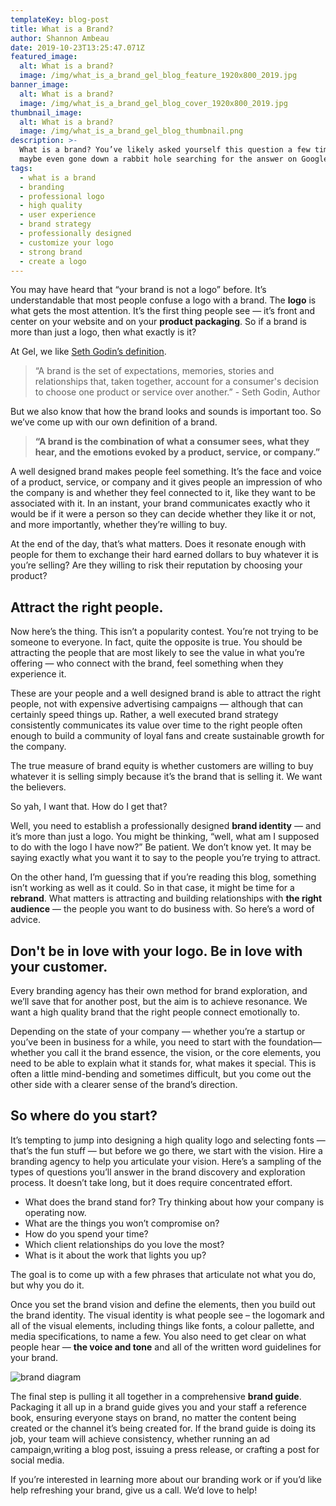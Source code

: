 ```yaml
---
templateKey: blog-post
title: What is a Brand?
author: Shannon Ambeau
date: 2019-10-23T13:25:47.071Z
featured_image:
  alt: What is a brand?
  image: /img/what_is_a_brand_gel_blog_feature_1920x800_2019.jpg
banner_image:
  alt: What is a brand?
  image: /img/what_is_a_brand_gel_blog_cover_1920x800_2019.jpg
thumbnail_image:
  alt: What is a brand?
  image: /img/what_is_a_brand_gel_blog_thumbnail.png
description: >-
  What is a brand? You’ve likely asked yourself this question a few times and
  maybe even gone down a rabbit hole searching for the answer on Google.
tags:
  - what is a brand
  - branding
  - professional logo
  - high quality
  - user experience
  - brand strategy
  - professionally designed
  - customize your logo
  - strong brand
  - create a logo
---
```

You may have heard that “your brand is not a logo” before. It’s understandable that most people confuse a logo with a brand. The **logo** is what gets the most attention. It’s the first thing people see — it’s front and center on your website and on your **product packaging**. So if a brand is more than just a logo, then what exactly is it?

At Gel, we like [Seth Godin’s definition](https://seths.blog/2009/12/define-brand/). 

> “A brand is the set of expectations, memories, stories and relationships that, taken together, account for a consumer's decision to choose one product or service over another.” - Seth Godin, Author

But we also know that how the brand looks and sounds is important too. So we’ve come up with our own definition of a brand.

> **“A brand is the combination of what a consumer sees, what they hear, and the emotions evoked by a product, service, or company.”**

A well designed brand makes people feel something. It’s the face and voice of a product, service, or company and it gives people an impression of who the company is and whether they feel connected to it, like they want to be associated with it. In an instant, your brand communicates exactly who it would be if it were a person so they can decide whether they like it or not, and more importantly, whether they’re willing to buy. 

At the end of the day, that’s what matters. Does it resonate enough with people for them to exchange their hard earned dollars to buy whatever it is you’re selling? Are they willing to risk their reputation by choosing your product? 

## Attract the right people.

Now here’s the thing. This isn’t a popularity contest. You’re not trying to be someone to everyone. In fact, quite the opposite is true. You should be attracting the people that are most likely to see the value in what you’re offering — who connect with the brand, feel something when they experience it. 

These are your people and a well designed brand is able to attract the right people, not with expensive advertising campaigns — although that can certainly speed things up. Rather, a well executed brand strategy consistently communicates its value over time to the right people often enough to build a community of loyal fans and create sustainable growth for the company. 

The true measure of brand equity is whether customers are willing to buy whatever it is selling simply because it’s the brand that is selling it. We want the believers. 

So yah, I want that. How do I get that? 

Well, you need to establish a professionally designed **brand identity** — and it’s more than just a logo. You might be thinking, “well, what am I supposed to do with the logo I have now?” Be patient. We don’t know yet. It may be saying exactly what you want it to say to the people you’re trying to attract. 

On the other hand, I’m guessing that if you’re reading this blog, something isn’t working as well as it could. So in that case, it might be time for a **rebrand**. What matters is attracting and building relationships with **the right audience** — the people you want to do business with. So here’s a word of advice. 

## Don't be in love with your logo. Be in love with your customer.

Every branding agency has their own method for brand exploration, and we’ll save that for another post, but the aim is to achieve resonance. We want a high quality brand that the right people connect emotionally to.

Depending on the state of your company — whether you’re a startup or you’ve been in business for a while, you need to start with the foundation— whether you call it the brand essence, the vision, or the core elements, you need to be able to explain what it stands for, what makes it special. This is often a little mind-bending and sometimes difficult, but you come out the other side with a clearer sense of the brand’s direction.

## So where do you start?

It’s tempting to jump into designing a high quality logo and selecting fonts — that’s the fun stuff — but before we go there, we start with the vision. Hire a branding agency to help you articulate your vision. Here’s a sampling of the types of questions you’ll answer in the brand discovery and exploration process. It doesn’t take long, but it does require concentrated effort. 

* What does the brand stand for? Try thinking about how your company is operating now. 
* What are the things you won’t compromise on? 
* How do you spend your time? 
* Which client relationships do you love the most? 
* What is it about the work that lights you up? 

The goal is to come up with a few phrases that articulate not what you do, but why you do it. 

Once you set the brand vision and define the elements, then you build out the brand identity. The visual identity is what people see – the logomark and all of the visual elements, including things like fonts, a colour pallette, and media specifications, to name a few. You also need to get clear on what people hear — **the voice and tone** and all of the written word guidelines for your brand.

![brand diagram](/img/brand_diagram_gel_2019.jpg "Brand Diagram")

The final step is pulling it all together in a comprehensive **brand guide**. Packaging it all up in a brand guide gives you and your staff a reference book, ensuring everyone stays on brand, no matter the content being created or the channel it’s being created for. If the brand guide is doing its job, your team will achieve consistency, whether running an ad campaign,writing a blog post, issuing a press release, or crafting a post for social media. 

If you’re interested in learning more about our branding work or if you’d like help refreshing your brand, give us a call. We’d love to help!
